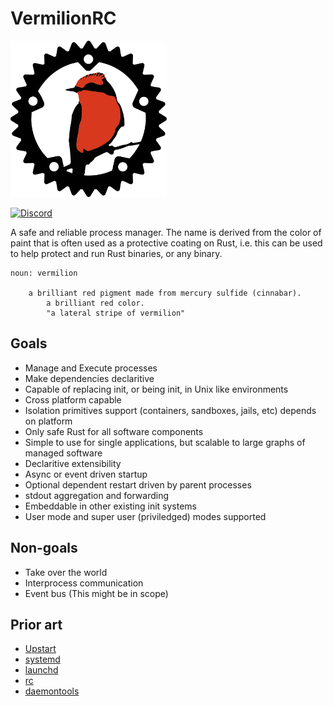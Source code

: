 # VermilionRC

<img src="vermilionrc-logo.svg" width="250" height="250" alt="VermilionRC"/>


[![Discord](https://img.shields.io/discord/590067103822774272.svg)](https://discord.gg/Drs37ES)

A safe and reliable process manager. The name is derived from the color of paint that is often used as a protective coating on Rust, i.e. this can be used to help protect and run Rust binaries, or any binary.

```
noun: vermilion

    a brilliant red pigment made from mercury sulfide (cinnabar).
        a brilliant red color.
        "a lateral stripe of vermilion"

```

## Goals

- Manage and Execute processes
- Make dependencies declaritive
- Capable of replacing init, or being init, in Unix like environments
- Cross platform capable
- Isolation primitives support (containers, sandboxes, jails, etc) depends on platform
- Only safe Rust for all software components
- Simple to use for single applications, but scalable to large graphs of managed software
- Declaritive extensibility
- Async or event driven startup
- Optional dependent restart driven by parent processes
- stdout aggregation and forwarding
- Embeddable in other existing init systems
- User mode and super user (priviledged) modes supported

## Non-goals

- Take over the world
- Interprocess communication
- Event bus (This might be in scope)

## Prior art

- [Upstart](http://upstart.ubuntu.com/)
- [systemd](https://www.freedesktop.org/wiki/Software/systemd/)
- [launchd](https://en.wikipedia.org/wiki/Launchd)
- [rc](https://www.freebsd.org/cgi/man.cgi?query=rc&sektion=8&manpath=freebsd-release-ports)
- [daemontools](https://cr.yp.to/daemontools.html)
